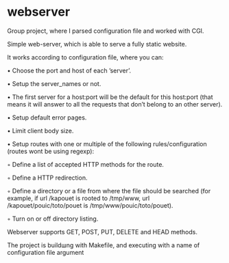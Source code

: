 # webserver

Group project, where I parsed configuration file and worked with CGI.

Simple web-server, which is able to serve a fully static website.

It works according to configuration file, where you can:

• Choose the port and host of each ’server’.

• Setup the server_names or not.

• The first server for a host:port will be the default for this host:port (that means
it will answer to all the requests that don’t belong to an other server).

• Setup default error pages.

• Limit client body size.

• Setup routes with one or multiple of the following rules/configuration (routes wont
be using regexp):

◦ Define a list of accepted HTTP methods for the route.

◦ Define a HTTP redirection.

◦ Define a directory or a file from where the file should be searched (for example,
if url /kapouet is rooted to /tmp/www, url /kapouet/pouic/toto/pouet is
/tmp/www/pouic/toto/pouet).

◦ Turn on or off directory listing.

Webserver supports GET, POST, PUT, DELETE and HEAD methods.

The project is buildшng with Makefile, and executing with a name of configuration file argument 
